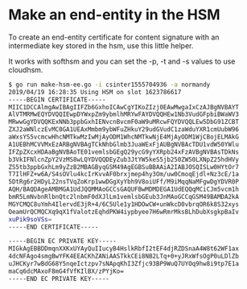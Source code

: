 Make an end-entity in the HSM
=============================

To create an end-entity certificate for content signature with an intermediate
key stored in the hsm, use this little helper.

It works with softhsm and you can set the -p, -t and -s values to use cloudhsm.

```bash
$ go run make-hsm-ee.go -i csinter1555704936 -a normandy
2019/04/19 16:28:35 Using HSM on slot 1623786617
-----BEGIN CERTIFICATE-----
MIIC1DCCAlmgAwIBAgIIFZb6GxhoICAwCgYIKoZIzj0EAwMwgaIxCzAJBgNVBAYT
AlVTMRMwEQYDVQQIEwpDYWxpZm9ybmlhMRYwFAYDVQQHEw1Nb3VudGFpbiBWaWV3
MRwwGgYDVQQKExNNb3ppbGxhIENvcnBvcmF0aW9uMRcwFQYDVQQLEw5DbG91ZCBT
ZXJ2aWNlczEvMC0GA1UEAxMmbm9ybWFuZHkuY29udGVudC1zaWduYXR1cmUubW96
aWxsYS5vcmcwHhcNMTkwMzIwMjAyODM1WhcNMTkwNjE4MjAyODM1WjCBojELMAkG
A1UEBhMCVVMxEzARBgNVBAgTCkNhbGlmb3JuaWExFjAUBgNVBAcTDU1vdW50YWlu
IFZpZXcxHDAaBgNVBAoTE01vemlsbGEgQ29ycG9yYXRpb24xFzAVBgNVBAsTDkNs
b3VkIFNlcnZpY2VzMS8wLQYDVQQDEyZub3JtYW5keS5jb250ZW50LXNpZ25hdHVy
ZS5tb3ppbGxhLm9yZzB2MBAGByqGSM49AgEGBSuBBAAiA2IABJOSQISLw0HYtOr7
T7IlHFZ+w6A/S4sOVlu4kcIrKvvAF0brxjmep4hy3Om/uw0CmoqEjdl+Nz3cE/1a
5DtRg6r2HDyL22nsTVqZoKrp1wwDGgXyYbh9V8oiUFf/M9iMqqNaMFgwDgYDVR0P
AQH/BAQDAgeAMBMGA1UdJQQMMAoGCCsGAQUFBwMDMDEGA1UdEQQqMCiCJm5vcm1h
bmR5LmNvbnRlbnQtc2lnbmF0dXJlLm1vemlsbGEub3JnMAoGCCqGSM49BAMDA2kA
MGYCMQC8uYmh4IlervdE3jR+4/6C5Ule1y1HDOwCW+unWkcD0vbrqOR6k8S32xys
OeamUrQCMQCXq9qX1fValotzEqhdPKW4iypbyee7H6wRmrMksBLhDubXsgkpBaIv
xuPik9soVSs=
-----END CERTIFICATE-----

-----BEGIN EC PRIVATE KEY-----
MIGkAgEBBDDmqnXXKxUYAyQuIIucyB4HslkRbfI2tEF4djRZDSnaA4W8t62WF1ax
4dcNFAgo4smgBwYFK4EEACKhZANiAASTkkCEi8NB2LTq+0+yJRxWfsOgP0uLDlZb
uJHCKyr7wBdG68Y5nqeIctzpv7sNApqKhI3Zfjc93BP9WuQ7UYOq9hw8i9tp7E1a
maCq6dcMAxoF8mG4fVfKIlBX/zPYjKo=
-----END EC PRIVATE KEY-----
```
